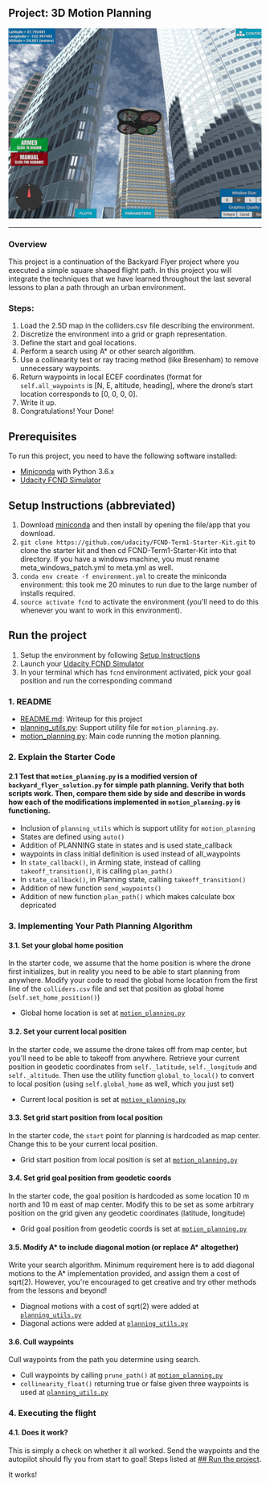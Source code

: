 ## Project: 3D Motion Planning
![Quad Image](./misc/enroute.png)

---

### Overview
This project is a continuation of the Backyard Flyer project where you executed a simple square shaped flight path. In this project you will integrate the techniques that we have learned throughout the last several lessons to plan a path through an urban environment. 

### Steps:
1. Load the 2.5D map in the colliders.csv file describing the environment.
2. Discretize the environment into a grid or graph representation.
3. Define the start and goal locations.
4. Perform a search using A* or other search algorithm.
5. Use a collinearity test or ray tracing method (like Bresenham) to remove unnecessary waypoints.
6. Return waypoints in local ECEF coordinates (format for `self.all_waypoints` is [N, E, altitude, heading], where the drone’s start location corresponds to [0, 0, 0, 0].
7. Write it up.
8. Congratulations!  Your Done!

## Prerequisites
To run this project, you need to have the following software installed:  
- [Miniconda](https://conda.io/miniconda.html) with Python 3.6.x  
- [Udacity FCND Simulator](https://github.com/udacity/FCND-Simulator-Releases/releases)

## Setup Instructions (abbreviated)
1. Download [miniconda](https://conda.io/miniconda.html) and then install by opening the file/app that you download.  
2. `git clone https://github.com/udacity/FCND-Term1-Starter-Kit.git` to clone the starter kit and then cd FCND-Term1-Starter-Kit into that directory. If you have a windows machine, you must rename meta_windows_patch.yml to meta.yml as well.  
3. `conda env create -f environment.yml` to create the miniconda environment: this took me 20 minutes to run due to the large number of installs required.  
4. `source activate fcnd` to activate the environment (you'll need to do this whenever you want to work in this environment).

## Run the project
1. Setup the environment by following [Setup Instructions](./README.md#L24)  
2. Launch your [Udacity FCND Simulator](https://github.com/udacity/FCND-Simulator-Releases/releases)  
3. In your terminal which has `fcnd` environment activated, pick your goal position and run the corresponding command  

### 1. README
- [README.md](./README.md): Writeup for this project
- [planning_utils.py](./planning_utils.py): Support utility file for `motion_planning.py`.  
- [motion_planning.py](./motion_planning.py): Main code running the motion planning.  

### 2. Explain the Starter Code

#### 2.1 Test that `motion_planning.py` is a modified version of `backyard_flyer_solution.py` for simple path planning. Verify that both scripts work. Then, compare them side by side and describe in words how each of the modifications implemented in `motion_planning.py` is functioning.  

- Inclusion of `planning_utils` which is support utility for `motion_planning`
- States are defined using `auto()`  
- Addition of PLANNING state in states and is used state_callback 
- waypoints in class initial definition is used instead of all_waypoints 
- In `state_callback()`, in Arming state, instead of calling `takeoff_transition()`, it is calling `plan_path()`  
- In `state_callback()`, in Planning state, calliing `takeoff_transition()`  
- Addition of new function `send_waypoints()`  
- Addition of new function `plan_path()` which makes calculate box depricated

### 3. Implementing Your Path Planning Algorithm

#### 3.1. Set your global home position
In the starter code, we assume that the home position is where the drone first initializes, but in reality you need to be able to start planning from anywhere. Modify your code to read the global home location from the first line of the `colliders.csv` file and set that position as global home (`self.set_home_position()`)  

- Global home location is set at [`motion_planning.py`](./motion_planning.py#L122)

#### 3.2. Set your current local position
In the starter code, we assume the drone takes off from map center, but you'll need to be able to takeoff from anywhere. Retrieve your current position in geodetic coordinates from `self._latitude`, `self._longitude` and `self._altitude`. Then use the utility function `global_to_local()` to convert to local position (using `self.global_home` as well, which you just set)  

- Current local position is set at [`motion_planning.py`](./motion_planning.py#L135)

#### 3.3. Set grid start position from local position
In the starter code, the `start` point for planning is hardcoded as map center. Change this to be your current local position.

- Grid start position from local position is set at [`motion_planning.py`](./motion_planning.py#L148) 

#### 3.4. Set grid goal position from geodetic coords
In the starter code, the goal position is hardcoded as some location 10 m north and 10 m east of map center. Modify this to be set as some arbitrary position on the grid given any geodetic coordinates (latitude, longitude)  

- Grid goal position from geodetic coords is set at [`motion_planning.py`](./motion_planning.py#L152-L158)

#### 3.5. Modify A* to include diagonal motion (or replace A* altogether)
Write your search algorithm. Minimum requirement here is to add diagonal motions to the A* implementation provided, and assign them a cost of sqrt(2). However, you're encouraged to get creative and try other methods from the lessons and beyond!  

- Diagnoal motions with a cost of sqrt(2) were added at [`planning_utils.py`](./planning_utils.py#L59-L63)  
- Diagonal actions were added at [`planning_utils.py`](./planning_utils.py#L94-L102)  

#### 3.6. Cull waypoints 
Cull waypoints from the path you determine using search. 

- Cull waypoints by calling `prune_path()` at [`motion_planning.py`](./motion_planning.py#L167)  
- `collinearity_float()` returning true or false given three waypoints is used at [`planning_utils.py`](./planning_utils.py#L188)

### 4. Executing the flight  
#### 4.1. Does it work?
This is simply a check on whether it all worked. Send the waypoints and the autopilot should fly you from start to goal!
Steps listed at [## Run the project](./README.md#L30).  

It works!

